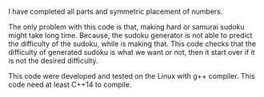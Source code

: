 I have completed all parts and symmetric placement of numbers.

The only problem with this code is that, making hard or samurai sudoku might take long time. Because, the sudoku generator is not able to predict the difficulty of the sudoku, while is making that. This code checks that the difficulty of generated sudoku is what we want or not, then it start over if it is not the desired difficulty.

This code were developed and tested on the Linux with g++ compiler.
This code need at least C++14 to compile.
